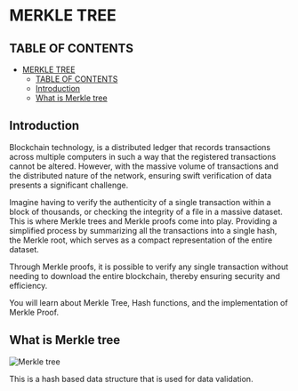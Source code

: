 # MERKLE TREE

## TABLE OF CONTENTS

- [MERKLE TREE](#merkle-tree)
  - [TABLE OF CONTENTS](#table-of-contents)
  - [Introduction](#introduction)
  - [What is Merkle tree](#what-is-merkle-tree)

## Introduction

Blockchain technology, is a distributed ledger that records transactions across multiple computers in such a way that the registered transactions cannot be altered.
However, with the massive volume of transactions and the distributed nature of the network, ensuring swift verification of data presents a significant challenge.

Imagine having to verify the authenticity of a single transaction within a block of thousands, or checking the integrity of a file in a massive dataset. This is where Merkle trees and Merkle proofs come into play. Providing a simplified process by summarizing all the transactions into a single hash, the Merkle root, which serves as a compact representation of the entire dataset. 

Through Merkle proofs, it is possible to verify any single transaction without needing to download the entire blockchain, thereby ensuring security and efficiency.

You will learn about Merkle Tree, Hash functions, and the implementation of Merkle Proof.

## What is Merkle tree

![Merkle tree](https://console.cloudinary.com/console/c-d6075c7540a3ce7db5280f12cb9f45/media_library/search?sortDirection=desc&sortField=uploaded_at&view_mode=mosaic&q=%7B%22uploadedTimeOption%22%3A%22today%22%2C%22createdTimeOption%22%3A%22today%22%2C%22createdByUsers%22%3A%5B%22abb776a6093fc49c918c3cac1c8d0a%22%5D%7D)

This is a hash based data structure that is used for data validation.
